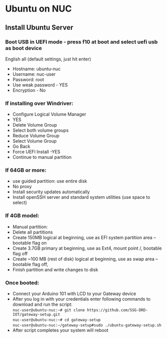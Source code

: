# Ubuntu on NUC


## Install Ubuntu Server

### Boot USB in UEFI mode - press f10 at boot and select uefi usb as boot device

English all (default settings, just hit enter)

* Hostname: ubuntu-nuc
* Username: nuc-user
* Password: root
* Use weak password - YES
* Encryption - No

### If installing over Windriver:

* Configure Logical Volume Manager
* YES
* Delete Volume Group
* Select both volume groups
* Reduce Volume Group
* Select Volume Group 
* Go Back
* Force UEFI Install -YES
* Continue to manual partition

### If 64GB or more:
* use guided partition: use entire disk
* No proxy
* Install security updates automatically
* Install openSSH server and standard system utilities (use space to select)


### If 4GB model:
* Manual partition:
* Delete all partitions 
* Create 150MB logical at beginning, use as EFI system partition area – bootable flag on
* Create 3.7GB primary at beginning, use as Ext4, mount point /, bootable flag off
* Create ~100 MB (rest of disk) logical at beginning, use as swap area – bootable flag off,
* Finish partition and write changes to disk


### Once booted:
* Connect your Arduino 101 with LCD to your Gateway device  
* After you log in with your credentials enter following commands to download and run the script:  
  `nuc-user@ubuntu-nuc:~# git clone https://github.com/SSG-DRD-IOT/gateway-setup.git`  
  `nuc-user@ubuntu-nuc:~# cd gateway-setup`  
  `nuc-user@ubuntu-nuc:~/gateway-setup#sudo ./ubuntu-gateway-setup.sh`  
* After script completes your system will reboot
